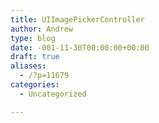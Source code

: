 ```yaml
---
title: UIImagePickerController
author: Andrew
type: blog
date: -001-11-30T00:00:00+00:00
draft: true
aliases:
  - /?p=11679
categories:
  - Uncategorized

---
```

